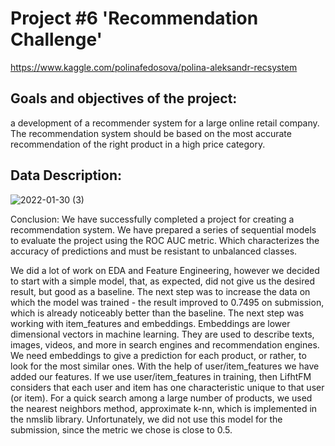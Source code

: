 #	Project #6 'Recommendation Challenge'
https://www.kaggle.com/polinafedosova/polina-aleksandr-recsystem
## Goals and objectives of the project: 
a development of a recommender system for a large online retail company. The recommendation system should be based on the most accurate recommendation of the right product in a high price category.
## Data Description:

![2022-01-30 (3)](https://user-images.githubusercontent.com/68026029/151713090-92e4f472-8962-4a29-a60b-20f765992fe2.png)

Conclusion:
We have successfully completed a project for creating a recommendation system. We have prepared a series of sequential models to evaluate the project using the ROC AUC metric.
Which characterizes the accuracy of predictions and must be resistant to unbalanced classes.

We did a lot of work on EDA and Feature Engineering, however we decided to start with a simple model, that, as expected, did not give us the desired result, but good as a baseline.
The next step was to increase the data on which the model was trained - the result improved to 0.7495 on submission, which is already noticeably better than the baseline.
The next step was working with item_features and embeddings. Embeddings are lower dimensional vectors in machine learning. They are used to describe texts, images, videos, 
and more in search engines and recommendation engines. We need embeddings to give a prediction for each product, or rather, to look for the most similar ones. 
With the help of user/item_features we have added our features. If we use user/item_features in training, then LifhtFM considers that each user and item has one characteristic 
unique to that user (or item). For a quick search among a large number of products, we used the nearest neighbors method, approximate k-nn, which is implemented in the nmslib
library. Unfortunately, we did not use this model for the submission, since the metric we chose is close to 0.5.
